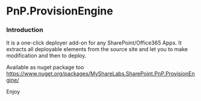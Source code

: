 # PnP.ProvisionEngine

### Introduction

It is a one-click deployer add-on for any SharePoint/Office365 Apps. It extracts all deployable elements from the source site and let you to make modification and then to deploy.

Available as nuget package too
https://www.nuget.org/packages/MyShareLabs.SharePoint.PnP.ProvisionEngine/

Enjoy
